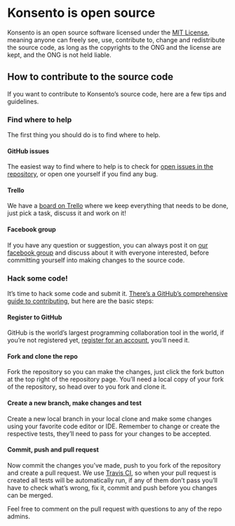 # Konsento is open source
Konsento is an open source software licensed under the [MIT License](http://choosealicense.com/licenses/mit/), meaning anyone can freely see, use, contribute to, change and redistribute the source code, as long as the copyrights to the ONG and the license are kept, and the ONG is not held liable.

## How to contribute to the source code
If you want to contribute to Konsento’s source code, here are a few tips and guidelines.

### Find where to help
The first thing you should do is to find where to help.

#### GitHub issues
The easiest way to find where to help is to check for [open issues in the repository](https://github.com/konsento/konsento/issues?utf8=%E2%9C%93&q=is%3Aissue%20is%3Aopen%20), or open one yourself if you find any bug.

#### Trello
We have a [board on Trello](https://trello.com/b/SjeyftZd/konsento) where we keep everything that needs to be done, just pick a task, discuss it and work on it!

#### Facebook group
If you have any question or suggestion, you can always post it on [our facebook group](https://www.facebook.com/groups/dddcp/) and discuss about it with everyone interested, before committing yourself into making changes to the source code.

### Hack some code!
It’s time to hack some code and submit it. [There’s a GitHub’s comprehensive guide to contributing](https://help.github.com/articles/fork-a-repo/), but here are the basic steps:

#### Register to GitHub
GitHub is the world’s largest programming collaboration tool in the world, if you’re not registered yet, [register for an account](https://github.com/join), you’ll need it.

#### Fork and clone the repo
Fork the repository so you can make the changes, just click the fork button at the top right of the repository page. You’ll need a local copy of your fork of the repository, so head over to you fork and clone it.

#### Create a new branch, make changes and test
Create a new local branch in your local clone and make some changes using your favorite code editor or IDE. Remember to change or create the respective tests, they’ll need to pass for your changes to be accepted.

#### Commit, push and pull request
Now commit the changes you’ve made, push to you fork of the repository and create a pull request.
We use [Travis CI](https://travis-ci.org/), so when your pull request is created all tests will be automatically run, if any of them don’t pass you’ll have to check what’s wrong, fix it, commit and push before you changes can be merged.

Feel free to comment on the pull request with questions to any of the repo admins.

